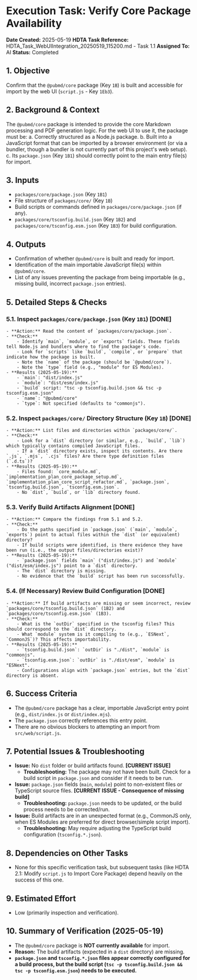 # Execution Task: Verify Core Package Availability

**Date Created:** 2025-05-19
**HDTA Task Reference:** HDTA_Task_WebUIIntegration_20250519_115200.md - Task 1.1
**Assigned To:** AI
**Status:** Completed

## 1. Objective
Confirm that the `@pubmd/core` package (Key `1B`) is built and accessible for import by the web UI (`script.js` - Key `1Eb3`).

## 2. Background & Context
The `@pubmd/core` package is intended to provide the core Markdown processing and PDF generation logic. For the web UI to use it, the package must be:
    a. Correctly structured as a Node.js package.
    b. Built into a JavaScript format that can be imported by a browser environment (or via a bundler, though a bundler is not currently part of this project's web setup).
    c. Its `package.json` (Key `1B1`) should correctly point to the main entry file(s) for import.

## 3. Inputs
-   `packages/core/package.json` (Key `1B1`)
-   File structure of `packages/core/` (Key `1B`)
-   Build scripts or commands defined in `packages/core/package.json` (if any).
-   `packages/core/tsconfig.build.json` (Key `1B2`) and `packages/core/tsconfig.esm.json` (Key `1B3`) for build configuration.

## 4. Outputs
-   Confirmation of whether `@pubmd/core` is built and ready for import.
-   Identification of the main importable JavaScript file(s) within `@pubmd/core`.
-   List of any issues preventing the package from being importable (e.g., missing build, incorrect `package.json` entries).

## 5. Detailed Steps & Checks

### 5.1. Inspect `packages/core/package.json` (Key `1B1`) [DONE]
    - **Action:** Read the content of `packages/core/package.json`.
    - **Check:**
        - Identify `main`, `module`, or `exports` fields. These fields tell Node.js and bundlers where to find the package's code.
        - Look for `scripts` like `build`, `compile`, or `prepare` that indicate how the package is built.
        - Note the `name` of the package (should be `@pubmd/core`).
        - Note the `type` field (e.g., "module" for ES Modules).
    - **Results (2025-05-19):**
        - `main`: "dist/index.js"
        - `module`: "dist/esm/index.js"
        - `build` script: "tsc -p tsconfig.build.json && tsc -p tsconfig.esm.json"
        - `name`: "@pubmd/core"
        - `type`: Not specified (defaults to "commonjs").

### 5.2. Inspect `packages/core/` Directory Structure (Key `1B`) [DONE]
    - **Action:** List files and directories within `packages/core/`.
    - **Check:**
        - Look for a `dist` directory (or similar, e.g., `build`, `lib`) which typically contains compiled JavaScript files.
        - If a `dist` directory exists, inspect its contents. Are there `.js`, `.mjs`, `.cjs` files? Are there type definition files (`.d.ts`)?
    - **Results (2025-05-19):**
        - Files found: `core_module.md`, `implementation_plan_core_package_setup.md`, `implementation_plan_core_script_refactor.md`, `package.json`, `tsconfig.build.json`, `tsconfig.esm.json`.
        - No `dist`, `build`, or `lib` directory found.

### 5.3. Verify Build Artifacts Alignment [DONE]
    - **Action:** Compare the findings from 5.1 and 5.2.
    - **Check:**
        - Do the paths specified in `package.json` (`main`, `module`, `exports`) point to actual files within the `dist` (or equivalent) directory?
        - If build scripts were identified, is there evidence they have been run (i.e., the output files/directories exist)?
    - **Results (2025-05-19):**
        - `package.json` fields `main` ("dist/index.js") and `module` ("dist/esm/index.js") point to a `dist` directory.
        - The `dist` directory is missing.
        - No evidence that the `build` script has been run successfully.

### 5.4. (If Necessary) Review Build Configuration [DONE]
    - **Action:** If build artifacts are missing or seem incorrect, review `packages/core/tsconfig.build.json` (1B2) and `packages/core/tsconfig.esm.json` (1B3).
    - **Check:**
        - What is the `outDir` specified in the tsconfig files? This should correspond to the `dist` directory.
        - What `module` system is it compiling to (e.g., `ESNext`, `CommonJS`)? This affects importability.
    - **Results (2025-05-19):**
        - `tsconfig.build.json`: `outDir` is "./dist", `module` is "commonjs".
        - `tsconfig.esm.json`: `outDir` is "./dist/esm", `module` is "ESNext".
        - Configurations align with `package.json` entries, but the `dist` directory is absent.

## 6. Success Criteria
-   The `@pubmd/core` package has a clear, importable JavaScript entry point (e.g., `dist/index.js` or `dist/index.mjs`).
-   The `package.json` correctly references this entry point.
-   There are no obvious blockers to attempting an import from `src/web/script.js`.

## 7. Potential Issues & Troubleshooting
-   **Issue:** No `dist` folder or build artifacts found. **[CURRENT ISSUE]**
    - **Troubleshooting:** The package may not have been built. Check for a build script in `package.json` and consider if it needs to be run.
-   **Issue:** `package.json` fields (`main`, `module`) point to non-existent files or TypeScript source files. **[CURRENT ISSUE - Consequence of missing build]**
    - **Troubleshooting:** `package.json` needs to be updated, or the build process needs to be corrected/run.
-   **Issue:** Build artifacts are in an unexpected format (e.g., CommonJS only, when ES Modules are preferred for direct browser/simple script import).
    - **Troubleshooting:** May require adjusting the TypeScript build configuration (`tsconfig.*.json`).

## 8. Dependencies on Other Tasks
-   None for this specific verification task, but subsequent tasks (like HDTA 2.1: Modify `script.js` to Import Core Package) depend heavily on the success of this one.

## 9. Estimated Effort
-   Low (primarily inspection and verification).

## 10. Summary of Verification (2025-05-19)
- The `@pubmd/core` package is **NOT currently available** for import.
- **Reason:** The build artifacts (expected in a `dist` directory) are missing.
- **`package.json` and `tsconfig.*.json` files appear correctly configured for a build process, but the build script (`tsc -p tsconfig.build.json && tsc -p tsconfig.esm.json`) needs to be executed.**